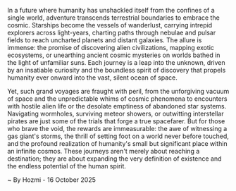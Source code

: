 
In a future where humanity has unshackled itself from the confines of a single world, adventure transcends terrestrial boundaries to embrace the cosmic. Starships become the vessels of wanderlust, carrying intrepid explorers across light-years, charting paths through nebulae and pulsar fields to reach uncharted planets and distant galaxies. The allure is immense: the promise of discovering alien civilizations, mapping exotic ecosystems, or unearthing ancient cosmic mysteries on worlds bathed in the light of unfamiliar suns. Each journey is a leap into the unknown, driven by an insatiable curiosity and the boundless spirit of discovery that propels humanity ever onward into the vast, silent ocean of space.

Yet, such grand voyages are fraught with peril, from the unforgiving vacuum of space and the unpredictable whims of cosmic phenomena to encounters with hostile alien life or the desolate emptiness of abandoned star systems. Navigating wormholes, surviving meteor showers, or outwitting interstellar pirates are just some of the trials that forge a true spacefarer. But for those who brave the void, the rewards are immeasurable: the awe of witnessing a gas giant's storms, the thrill of setting foot on a world never before touched, and the profound realization of humanity's small but significant place within an infinite cosmos. These journeys aren't merely about reaching a destination; they are about expanding the very definition of existence and the endless potential of the human spirit.

~ By Hozmi - 16 October 2025

